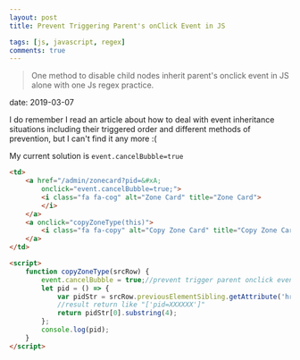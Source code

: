 ```yaml
---
layout: post
title: Prevent Triggering Parent's onClick Event in JS

tags: [js, javascript, regex]
comments: true
---
```

>One method to disable child nodes inherit parent's onclick event in JS alone with one Js regex practice.

date: 2019-03-07

I do remember I read an article about how to deal with event inheritance situations including their triggered order and different methods of prevention, but I can't find it any more :( 

My current solution is `event.cancelBubble=true`

```html
<td>
    <a href="/admin/zonecard?pid=&#xA;									16747ec3-bc3e-e911-a2c4-000d3a1c82b2&#xA;									&amp;contextname=10 Zone - USPS Based Mapping + Africa"
        onclick="event.cancelBubble=true;">
        <i class="fa fa-cog" alt="Zone Card" title="Zone Card">
        </i>
    </a>
    <a onclick="copyZoneType(this)">
        <i class="fa fa-copy" alt="Copy Zone Card" title="Copy Zone Card"></i>
    </a>
</td>

<script>
    function copyZoneType(srcRow) {
        event.cancelBubble = true;//prevent trigger parent onclick event in the meantime
        let pid = () => {
            var pidStr = srcRow.previousElementSibling.getAttribute('href').replace(/\s/g, '').match(/pid=[A-Za-z0-9-]*/g);
            //result return like "['pid=XXXXXX']"
            return pidStr[0].substring(4);
        };
        console.log(pid);
    }
</script>
```
